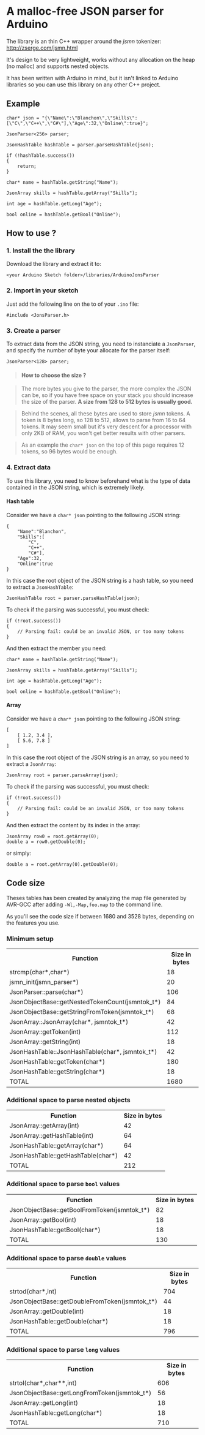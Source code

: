 # A malloc-free JSON parser for Arduino

The library is an thin C++ wrapper around the *jsmn* tokenizer: http://zserge.com/jsmn.html

It's design to be very lightweight, works without any allocation on the heap (no malloc) and supports nested objects.

It has been written with Arduino in mind, but it isn't linked to Arduino libraries so you can use this library on any other C++ project.

## Example

    char* json = "{\"Name\":\"Blanchon\",\"Skills\":[\"C\",\"C++\",\"C#\"],\"Age\":32,\"Online\":true}";

    JsonParser<256> parser;

    JsonHashTable hashTable = parser.parseHashTable(json);

    if (!hashTable.success())
    {
        return;
    }

    char* name = hashTable.getString("Name");

    JsonArray skills = hashTable.getArray("Skills");

    int age = hashTable.getLong("Age");

    bool online = hashTable.getBool("Online");

## How to  use ?

### 1. Install the the library

Download the library and extract it to:

    <your Arduino Sketch folder>/libraries/ArduinoJonsParser

### 2. Import in your sketch

Just add the following line on the to of your `.ino` file:

    #include <JonsParser.h>
    
### 3. Create a parser

To extract data from the JSON string, you need to instanciate a `JsonParser`, and specify the number of byte your allocate for the parser itself:

    JsonParser<128> parser;
    
> #### How to choose the size ?

> The more bytes you give to the parser, the more complex the JSON can be, so if you have free space on your stack you should increase the size of the parser.
> **A size from 128 to 512 bytes is usually good.**

> Behind the scenes, all these bytes are used to store *jsmn* tokens.
> A token is 8 bytes long, so 128 to 512, allows to parse from 16 to 64 tokens.
> It may seem small but it's very descent for a processor with only 2KB of RAM, you won't get better results with other parsers.

> As an example the `char* json` on the top of this page requires 12 tokens, so 96 bytes would be enough.

### 4. Extract data

To use this library, you need to know beforehand what is the type of data contained in the JSON string, which is extremely likely.

#### Hash table

Consider we have a `char* json` pointing to the following JSON string:

    {
        "Name":"Blanchon",
        "Skills":[
            "C",
            "C++",
            "C#"],
        "Age":32,
        "Online":true
    }

In this case the root object of the JSON string is a hash table, so you need to extract a `JsonHashTable`:
   
    JsonHashTable root = parser.parseHashTable(json);
    
To check if the parsing was successful, you must check:

    if (!root.success())
    {
        // Parsing fail: could be an invalid JSON, or too many tokens
    }
    
And then extract the member you need:
    
    char* name = hashTable.getString("Name");

    JsonArray skills = hashTable.getArray("Skills");

    int age = hashTable.getLong("Age");

    bool online = hashTable.getBool("Online");
    
#### Array

Consider we have a `char* json` pointing to the following JSON string:

    [
        [ 1.2, 3.4 ],
        [ 5.6, 7.8 ]               
    ]

In this case the root object of the JSON string is an array, so you need to extract a `JsonArray`:
   
    JsonArray root = parser.parseArray(json);
    
To check if the parsing was successful, you must check:

    if (!root.success())
    {
        // Parsing fail: could be an invalid JSON, or too many tokens
    }
    
And then extract the content by its index in the array:
    
    JsonArray row0 = root.getArray(0);
    double a = row0.getDouble(0);
    
or simply:

    double a = root.getArray(0).getDouble(0);
   
## Code size

Theses tables has been created by analyzing the map file generated by AVR-GCC after adding `-Wl,-Map,foo.map` to the command line.

As you'll see the code size if between 1680 and 3528 bytes, depending on the features you use.

### Minimum setup

<table>
	<tr>
		<th>Function</th>
		<th>Size in bytes</th>
	</tr>
	<tr>
		<td>strcmp(char*,char*)</td>
		<td>18</td>
	</tr>
	<tr>
		<td>jsmn_init(jsmn_parser*)</td>
		<td>20</td>
	</tr>
	<tr>
		<td>JsonParser::parse(char*)</td>
		<td>106</td>
	</tr>
	<tr>
		<td>JsonObjectBase::getNestedTokenCount(jsmntok_t*)</td>
		<td>84</td>		
	</tr>
	<tr>
		<td>JsonObjectBase::getStringFromToken(jsmntok_t*)</td>
		<td>68</td>		
	</tr>
	<tr>
		<td>JsonArray::JsonArray(char*, jsmntok_t*)</td>
		<td>42</td>		
	</tr>
	<tr>
		<td>JsonArray::getToken(int)</td>
		<td>112</td>		
	</tr>
	<tr>
		<td>JsonArray::getString(int)</td>
		<td>18</td>
	</tr>
	<tr>
		<td>JsonHashTable::JsonHashTable(char*, jsmntok_t*)</td>
		<td>42</td>		
	</tr>
	<tr>
		<td>JsonHashTable::getToken(char*)</td>
		<td>180</td>		
	</tr>
	<tr>
		<td>JsonHashTable::getString(char*)</td>
		<td>18</td>
	</tr>
	<tr>
		<td>TOTAL</td>
		<td>1680</td>
	</tr>
</table>

### Additional space to parse nested  objects

<table>
	<tr>
		<th>Function</th>
		<th>Size in bytes</th>
	</tr>
	<tr>
		<td>JsonArray::getArray(int)</td>
		<td>42</td>
	</tr>	
	<tr>
		<td>JsonArray::getHashTable(int)</td>
		<td>64</td>		
	</tr>
	<tr>
		<td>JsonHashTable::getArray(char*)</td>
		<td>64</td>
	</tr>
	<tr>
		<td>JsonHashTable::getHashTable(char*)</td>
		<td>42</td>
	</tr>
	<tr>
		<td>TOTAL</td>
		<td>212</td>
	</tr>
</table>

### Additional space to parse `bool` values

<table>
	<tr>
		<th>Function</th>
		<th>Size in bytes</th>
	</tr>
	<tr>
		<td>JsonObjectBase::getBoolFromToken(jsmntok_t*)</td>
		<td>82</td>
	</tr>	
	<tr>
		<td>JsonArray::getBool(int)</td>
		<td>18</td>		
	</tr>
	<tr>
		<td>JsonHashTable::getBool(char*)</td>
		<td>18</td>
	</tr>
	<tr>
		<td>TOTAL</td>
		<td>130</td>
	</tr>
</table>

### Additional space to parse `double` values

<table>
	<tr>
		<th>Function</th>
		<th>Size in bytes</th>
	</tr>
	<tr>
		<td>strtod(char*,int)</td>
		<td>704</td>
	</tr>	
	<tr>
		<td>JsonObjectBase::getDoubleFromToken(jsmntok_t*)</td>
		<td>44</td>
	</tr>	
	<tr>
		<td>JsonArray::getDouble(int)</td>
		<td>18</td>		
	</tr>
	<tr>
		<td>JsonHashTable::getDouble(char*)</td>
		<td>18</td>
	</tr>
	<tr>
		<td>TOTAL</td>
		<td>796</td>
	</tr>
</table>

### Additional space to parse `long` values

<table>
	<tr>
		<th>Function</th>
		<th>Size in bytes</th>
	</tr>
	<tr>
		<td>strtol(char*,char**,int)</td>
		<td>606</td>
	</tr>	
	<tr>
		<td>JsonObjectBase::getLongFromToken(jsmntok_t*)</td>
		<td>56</td>
	</tr>	
	<tr>
		<td>JsonArray::getLong(int)</td>
		<td>18</td>		
	</tr>
	<tr>
		<td>JsonHashTable::getLong(char*)</td>
		<td>18</td>
	</tr>
	<tr>
		<td>TOTAL</td>
		<td>710</td>
	</tr>
</table>